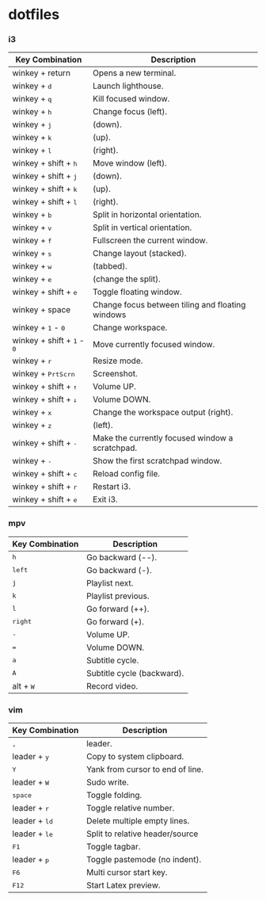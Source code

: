 # dotfiles

### i3

| Key Combination                 | Description                                                                                            |
| ------------------------------- | ------------------------------------------------------------------------------------------------------ |
| winkey + return                 | Opens a new terminal.                                                                             |
| winkey + <kbd>d</kbd>           | Launch lighthouse.                                                                  |
| winkey + <kbd>q</kbd>           | Kill focused window.                                                               |
| winkey + <kbd>h</kbd>           | Change focus (left).                                                                |
| winkey + <kbd>j</kbd>           | (down).                                                           |
| winkey + <kbd>k</kbd>           | (up).                                                                  |
| winkey + <kbd>l</kbd>           | (right).               
| winkey + shift + <kbd>h</kbd>   | Move window (left).                                                                |
| winkey + shift + <kbd>j</kbd>   | (down).                                                           |
| winkey + shift + <kbd>k</kbd>   | (up).                                                                  |
| winkey + shift + <kbd>l</kbd>   | (right).   
| winkey + <kbd>b</kbd>           | Split in horizontal orientation.    
| winkey + <kbd>v</kbd>           | Split in vertical orientation.
| winkey + <kbd>f</kbd>           | Fullscreen the current window.
| winkey + <kbd>s</kbd>           | Change layout (stacked).
| winkey + <kbd>w</kbd>           | (tabbed).
| winkey + <kbd>e</kbd>           | (change the split).
| winkey + shift + <kbd>e</kbd>   | Toggle floating window.
| winkey + space                  | Change focus between tiling and floating windows
| winkey + <kbd>1</kbd> - <kbd>0</kbd> | Change workspace.
| winkey + shift + <kbd>1</kbd> - <kbd>0</kbd> | Move currently focused window.
| winkey + <kbd>r</kbd>           | Resize mode.
| winkey + <kbd>PrtScrn</kbd>     | Screenshot.
| winkey + shift + <kbd>↑</kbd>   | Volume UP.
| winkey + shift + <kbd>↓</kbd>   | Volume DOWN.
| winkey + <kbd>x</kbd>           | Change the workspace output (right).
| winkey + <kbd>z</kbd>           | (left).
| winkey + shift + <kbd>-</kbd>   | Make the currently focused window a scratchpad.
| winkey + <kbd>-</kbd>           | Show the first scratchpad window.
| winkey + shift + <kbd>c</kbd>   | Reload config file.
| winkey + shift + <kbd>r</kbd>   | Restart i3.
| winkey + shift + <kbd>e</kbd>   | Exit i3.


### mpv


| Key Combination                 | Description                                                                                            |
| ------------------------------- | ------------------------------------------------------------------------------------------------------ |
| <kbd>h</kbd>           | Go backward (--).                                                                  |
| <kbd>left</kbd>        | Go backward (-).                                                                  |
| <kbd>j</kbd>           | Playlist next.                                                                  |
| <kbd>k</kbd>           | Playlist previous.                                                                  |
| <kbd>l</kbd>           | Go forward (++).                                                                  |
| <kbd>right</kbd>       | Go forward (+).                                                                  |
| <kbd>-</kbd>           | Volume UP.                                                                  |
| <kbd>=</kbd>           | Volume DOWN.                                                                  |
| <kbd>a</kbd>           | Subtitle cycle.                                                                  |
| <kbd>A</kbd>           | Subtitle cycle (backward).                                                                  |
| alt + <kbd>W</kbd>     | Record video.

### vim


| Key Combination                 | Description                                                                                            |
| ------------------------------- | ------------------------------------------------------------------------------------------------------ |
| <kbd>,</kbd>                    | leader.
| leader + <kbd>y</kbd>           | Copy to system clipboard.
| <kbd>Y</kbd>                    | Yank from cursor to end of line.
| leader + <kbd>W</kbd>           | Sudo write.
| <kbd>space</kbd>                | Toggle folding.
| leader + <kbd>r</kbd>           | Toggle relative number.
| leader + <kbd>ld</kbd>          | Delete multiple empty lines.
| leader + <kbd>le</kbd>          | Split to relative header/source
| <kbd>F1</kbd>                   | Toggle tagbar.
| leader + <kbd>p</kbd>           | Toggle pastemode (no indent).
| <kbd>F6</kbd>                   | Multi cursor start key.
| <kbd>F12</kbd>                  | Start Latex preview.

